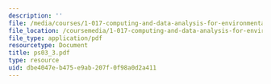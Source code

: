 ```yaml
---
description: ''
file: /media/courses/1-017-computing-and-data-analysis-for-environmental-applications-fall-2003/dbe4047eb475e9ab207f0f98a0d2a411_ps03_3.pdf
file_location: /coursemedia/1-017-computing-and-data-analysis-for-environmental-applications-fall-2003/dbe4047eb475e9ab207f0f98a0d2a411_ps03_3.pdf
file_type: application/pdf
resourcetype: Document
title: ps03_3.pdf
type: resource
uid: dbe4047e-b475-e9ab-207f-0f98a0d2a411
---
```


